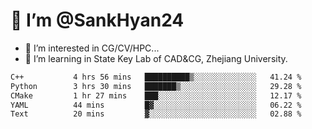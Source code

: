 # 👋 I’m @SankHyan24

- 👀 I’m interested in CG/CV/HPC...
- 🌱 I’m learning in State Key Lab of CAD&CG, Zhejiang University.

<!---
SankHyan24/SankHyan24 is a ✨ special ✨ repository because its `README.md` (this file) appears on your GitHub profile.
You can click the Preview link to take a look at your changes.
--->
<!--START_SECTION:waka-->

```txt
C++           4 hrs 56 mins   ██████████▒░░░░░░░░░░░░░░   41.24 %
Python        3 hrs 30 mins   ███████▒░░░░░░░░░░░░░░░░░   29.28 %
CMake         1 hr 27 mins    ███░░░░░░░░░░░░░░░░░░░░░░   12.17 %
YAML          44 mins         █▓░░░░░░░░░░░░░░░░░░░░░░░   06.22 %
Text          20 mins         ▓░░░░░░░░░░░░░░░░░░░░░░░░   02.88 %
```

<!--END_SECTION:waka-->
